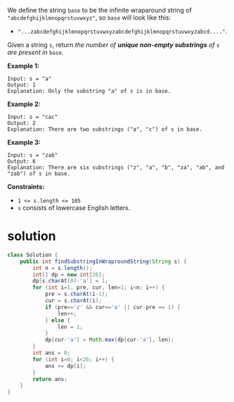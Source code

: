 We define the string `base` to be the infinite wraparound string of `"abcdefghijklmnopqrstuvwxyz"`, so `base` will look like this:

- `"...zabcdefghijklmnopqrstuvwxyzabcdefghijklmnopqrstuvwxyzabcd...."`.

Given a string `s`, return *the number of **unique non-empty substrings** of* `s` *are present in* `base`.

 

**Example 1:**

```
Input: s = "a"
Output: 1
Explanation: Only the substring "a" of s is in base.
```

**Example 2:**

```
Input: s = "cac"
Output: 2
Explanation: There are two substrings ("a", "c") of s in base.
```

**Example 3:**

```
Input: s = "zab"
Output: 6
Explanation: There are six substrings ("z", "a", "b", "za", "ab", and "zab") of s in base.
```

 

**Constraints:**

- `1 <= s.length <= 105`
- `s` consists of lowercase English letters.

# solution

```java
class Solution {
    public int findSubstringInWraproundString(String s) {
        int n = s.length();
        int[] dp = new int[26];
        dp[s.charAt(0)-'a'] = 1;
        for (int i=1, pre, cur, len=1; i<n; i++) {
            pre = s.charAt(i-1);
            cur = s.charAt(i);
            if (pre=='z' && cur=='a' || cur-pre == 1) {
                len++;
            } else {
                len = 1;
            }
            dp[cur-'a'] = Math.max(dp[cur-'a'], len);
        }
        int ans = 0;
        for (int i=0; i<26; i++) {
            ans += dp[i];
        }
        return ans;
    }
}
```

